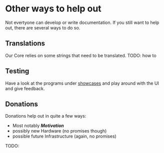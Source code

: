 # Other ways to help out
Not evertyone can develop or write documentation. If you still want to help out, there are several ways to do so.

## Translations
Our Core relies on some strings that need to be translated.
TODO: how to

## Testing
Have a look at the programs under [showcases](./showcases/showcases.md) and play around with the UI and give feedback.

## Donations
Donations help out in quite a few ways:
- Most notably ***Motivation***
- possibly new Hardware (no promises though)
- possible future Infrastructure (again, no promises)

TODO:

